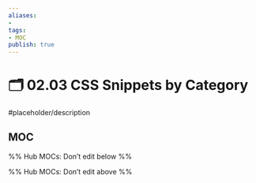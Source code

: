 ```yaml
---
aliases:
- 
tags: 
- MOC
publish: true
---
```


# 🗂️ 02.03 CSS Snippets by Category

#placeholder/description 

## MOC

%% Hub MOCs: Don’t edit below  %%

%% Hub MOCs: Don’t edit above  %%
